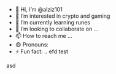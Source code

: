 - 👋 Hi, I’m @alziz101
- 👀 I’m interested in crypto and gaming
- 🌱 I’m currently learning runes
- 💞️ I’m looking to collaborate on ...
- 📫 How to reach me ...
- 😄 Pronouns: 
- ⚡ Fun fact: .. efd
test
<!---
alziz101/alziz101 is a ✨ special ✨ repository because its `README.md` (this file) appears on your GitHub profile.
You can click the Preview link to take a look at your changes.
--->asd
